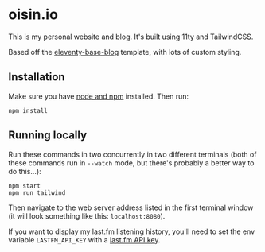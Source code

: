 # oisin.io

This is my personal website and blog. It's built using 11ty and TailwindCSS.

Based off the [eleventy-base-blog](https://github.com/11ty/eleventy-base-blog) template, with lots of custom styling.

## Installation

Make sure you have [node and npm](https://nodejs.org/en/) installed. Then run:

```
npm install
```

## Running locally

Run these commands in two concurrently in two different terminals (both of these commands run in `--watch` mode, but there's probably a better way to do this...):

```
npm start
npm run tailwind
```

Then navigate to the web server address listed in the first terminal window (it will look something like this: `localhost:8080`).

If you want to display my last.fm listening history, you'll need to set the env variable `LASTFM_API_KEY` with a [last.fm API key](https://www.last.fm/api/account/create).
